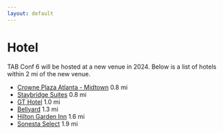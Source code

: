 ```yaml
---
layout: default
---
```


# Hotel
TAB Conf 6 will be hosted at a new venue in 2024. Below is a list of hotels within 2 mi of the new venue.

- [Crowne Plaza Atlanta - Midtown](https://www.ihg.com/crowneplaza/hotels/us/en/atlanta/atlpw/hoteldetail) 0.8 mi
- [Staybridge Suites](https://www.ihg.com/staybridge/hotels/us/en/atlanta/atlpe/hoteldetail) 0.8 mi
- [GT Hotel](https://www.gatechhotel.com) 1.0 mi
- [Bellyard](https://www.marriott.com/en-us/hotels/atltm-bellyard-west-midtown-atlanta-a-tribute-portfolio-hotel/overview/) 1.3 mi
- [Hilton Garden Inn](https://www.hilton.com/en/hotels/atlamgi-hilton-garden-inn-atlanta-midtown ) 1.6 mi
- [Sonesta Select](https://www.sonesta.com/sonesta-select/ga/atlanta/sonesta-select-atlanta-midtown-georgia-tech) 1.9 mi